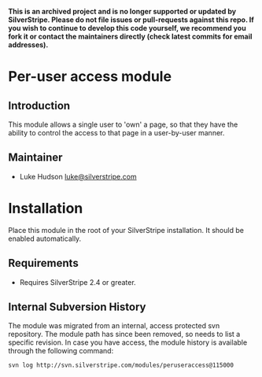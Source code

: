 **This is an archived project and is no longer supported or updated by SilverStripe.
Please do not file issues or pull-requests against this repo. 
If you wish to continue to develop this code yourself, 
we recommend you fork it or contact the maintainers directly
(check latest commits for email addresses).**

# Per-user access module #

## Introduction

This module allows a single user to 'own' a page, so that they have the ability
to control the access to that page in a user-by-user manner.

## Maintainer

 * Luke Hudson <luke@silverstripe.com>

# Installation

Place this module in the root of your SilverStripe installation.  It should be enabled automatically.


## Requirements

 * Requires SilverStripe 2.4 or greater.


## Internal Subversion History ##

The module was migrated from an internal, access protected svn repository.
The module path has since been removed, so needs to list a specific revision.
In case you have access, the module history is available through the following command:

	svn log http://svn.silverstripe.com/modules/peruseraccess@115000
